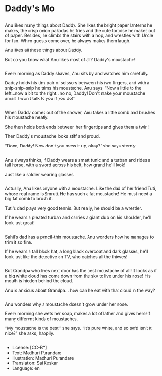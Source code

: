 # Daddy's Mo

##
Anu likes many things about Daddy. She likes the bright paper lanterns he makes, the crisp onion pakodas he fries and the cute tortoise he makes out of paper. Besides, he climbs the stairs with a hop, and wrestles with Uncle for fun. When guests come over, he always makes them laugh.

Anu likes all these things about Daddy.

But do you know what Anu likes most of all? Daddy's moustache!

##
Every morning as Daddy shaves, Anu sits by and watches him carefully.

Daddy holds his tiny pair of scissors between his two fingers, and with a snip-snip-snip he trims his moustache. Anu says, “Now a little to the left...now a bit to the right...no no, Daddy! Don't make your moustache small! I won't talk to you if you do!”

##
When Daddy comes out of the shower, Anu takes a little comb and brushes his moustache neatly.

She then holds both ends between her fingertips and gives them a twirl!

Then Daddy's moustache looks stiff and proud.

“Done, Daddy! Now don't you mess it up, okay?” she says sternly.

##
Anu always thinks, if Daddy wears a smart tunic and a turban and rides a tall horse, with a sword across his belt, how grand he'll look!

Just like a soldier wearing glasses!

##
Actually, Anu likes anyone with a moustache. Like the dad of her friend Tuti, whose real name is Smruti. He has such a fat moustache! He must need a big fat comb to brush it.

Tuti's dad plays very good tennis. But really, he should be a wrestler.

If he wears a pleated turban and carries a giant club on his shoulder, he'll look just great!

##
Sahil's dad has a pencil-thin moustache. Anu wonders how he manages to trim it so fine.

If he wears a tall black hat, a long black overcoat and dark glasses, he'll look just like the detective on TV, who catches all the thieves!

##
But Grandpa who lives next door has the best moustache of all! It looks as if a big white cloud has come down from the sky to live under his nose! His mouth is hidden behind the cloud.

Anu is anxious about Grandpa... how can he eat with that cloud in the way?

##
Anu wonders why a moustache doesn't grow under her nose.

Every morning she wets her soap, makes a lot of lather and gives herself many different kinds of moustaches.

“My moustache is the best,” she says. “It's pure white, and so soft! Isn't it nice?” she asks, happily.

##
* License: [CC-BY]
* Text: Madhuri Purandare
* Illustration: Madhuri Purandare
* Translation: Sai Keskar
* Language: en
